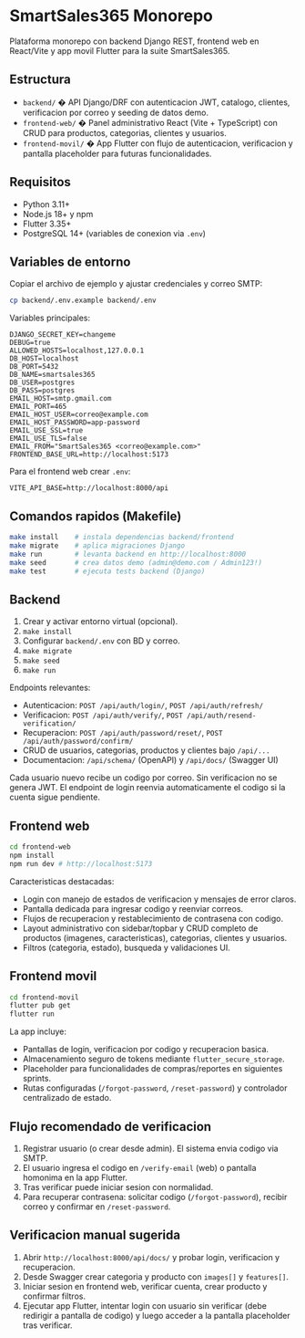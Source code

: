 ﻿# SmartSales365 Monorepo

Plataforma monorepo con backend Django REST, frontend web en React/Vite y app movil Flutter para la suite SmartSales365.

## Estructura

- `backend/` � API Django/DRF con autenticacion JWT, catalogo, clientes, verificacion por correo y seeding de datos demo.
- `frontend-web/` � Panel administrativo React (Vite + TypeScript) con CRUD para productos, categorias, clientes y usuarios.
- `frontend-movil/` � App Flutter con flujo de autenticacion, verificacion y pantalla placeholder para futuras funcionalidades.

## Requisitos

- Python 3.11+
- Node.js 18+ y npm
- Flutter 3.35+
- PostgreSQL 14+ (variables de conexion via `.env`)

## Variables de entorno

Copiar el archivo de ejemplo y ajustar credenciales y correo SMTP:

```bash
cp backend/.env.example backend/.env
```

Variables principales:

```
DJANGO_SECRET_KEY=changeme
DEBUG=true
ALLOWED_HOSTS=localhost,127.0.0.1
DB_HOST=localhost
DB_PORT=5432
DB_NAME=smartsales365
DB_USER=postgres
DB_PASS=postgres
EMAIL_HOST=smtp.gmail.com
EMAIL_PORT=465
EMAIL_HOST_USER=correo@example.com
EMAIL_HOST_PASSWORD=app-password
EMAIL_USE_SSL=true
EMAIL_USE_TLS=false
EMAIL_FROM="SmartSales365 <correo@example.com>"
FRONTEND_BASE_URL=http://localhost:5173
```

Para el frontend web crear `.env`:

```
VITE_API_BASE=http://localhost:8000/api
```

## Comandos rapidos (Makefile)

```bash
make install    # instala dependencias backend/frontend
make migrate    # aplica migraciones Django
make run        # levanta backend en http://localhost:8000
make seed       # crea datos demo (admin@demo.com / Admin123!)
make test       # ejecuta tests backend (Django)
```

## Backend

1. Crear y activar entorno virtual (opcional).
2. `make install`
3. Configurar `backend/.env` con BD y correo.
4. `make migrate`
5. `make seed`
6. `make run`

Endpoints relevantes:

- Autenticacion: `POST /api/auth/login/`, `POST /api/auth/refresh/`
- Verificacion: `POST /api/auth/verify/`, `POST /api/auth/resend-verification/`
- Recuperacion: `POST /api/auth/password/reset/`, `POST /api/auth/password/confirm/`
- CRUD de usuarios, categorias, productos y clientes bajo `/api/...`
- Documentacion: `/api/schema/` (OpenAPI) y `/api/docs/` (Swagger UI)

Cada usuario nuevo recibe un codigo por correo. Sin verificacion no se genera JWT. El endpoint de login reenvia automaticamente el codigo si la cuenta sigue pendiente.

## Frontend web

```bash
cd frontend-web
npm install
npm run dev # http://localhost:5173
```

Caracteristicas destacadas:

- Login con manejo de estados de verificacion y mensajes de error claros.
- Pantalla dedicada para ingresar codigo y reenviar correos.
- Flujos de recuperacion y restablecimiento de contrasena con codigo.
- Layout administrativo con sidebar/topbar y CRUD completo de productos (imagenes, caracteristicas), categorias, clientes y usuarios.
- Filtros (categoria, estado), busqueda y validaciones UI.

## Frontend movil

```bash
cd frontend-movil
flutter pub get
flutter run
```

La app incluye:

- Pantallas de login, verificacion por codigo y recuperacion basica.
- Almacenamiento seguro de tokens mediante `flutter_secure_storage`.
- Placeholder para funcionalidades de compras/reportes en siguientes sprints.
- Rutas configuradas (`/forgot-password`, `/reset-password`) y controlador centralizado de estado.

## Flujo recomendado de verificacion

1. Registrar usuario (o crear desde admin). El sistema envia codigo via SMTP.
2. El usuario ingresa el codigo en `/verify-email` (web) o pantalla homonima en la app Flutter.
3. Tras verificar puede iniciar sesion con normalidad.
4. Para recuperar contrasena: solicitar codigo (`/forgot-password`), recibir correo y confirmar en `/reset-password`.

## Verificacion manual sugerida

1. Abrir `http://localhost:8000/api/docs/` y probar login, verificacion y recuperacion.
2. Desde Swagger crear categoria y producto con `images[]` y `features[]`.
3. Iniciar sesion en frontend web, verificar cuenta, crear producto y confirmar filtros.
4. Ejecutar app Flutter, intentar login con usuario sin verificar (debe redirigir a pantalla de codigo) y luego acceder a la pantalla placeholder tras verificar.
